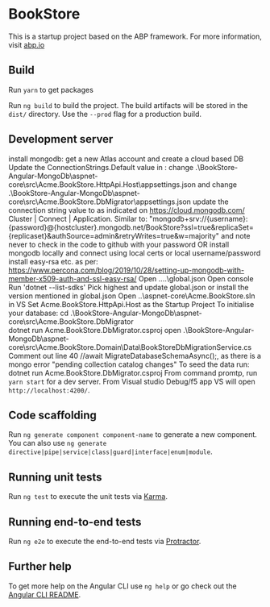 # BookStore

This is a startup project based on the ABP framework. For more information, visit <a href="https://abp.io/" target="_blank">abp.io</a>

## Build

Run `yarn` to get packages

Run `ng build` to build the project. The build artifacts will be stored in the `dist/` directory. Use the `--prod` flag for a production build.

## Development server
  install  mongodb: get a new Atlas account and create a cloud based DB
  Update the ConnectionStrings.Default value in :
  change .\BookStore-Angular-MongoDb\aspnet-core\src\Acme.BookStore.HttpApi.Host\appsettings.json
  and
  change .\BookStore-Angular-MongoDb\aspnet-core\src\Acme.BookStore.DbMigrator\appsettings.json
    update the connection string value to as indicated on https://cloud.mongodb.com/ Cluster | Connect | Application. Similar to:
    "mongodb+srv://{username}:{password}@{hostcluster}.mongodb.net/BookStore?ssl=true&replicaSet={replicaset}&authSource=admin&retryWrites=true&w=majority"
    and note never to check in the code to github with your password
  OR
    install mongodb locally
    and connect using local certs or local username/password
    install easy-rsa etc. as per: https://www.percona.com/blog/2019/10/28/setting-up-mongodb-with-member-x509-auth-and-ssl-easy-rsa/
  Open ..\..\global.json
  Open console
  Run 'dotnet --list-sdks'
  Pick highest and update global.json or install the version mentioned in global.json
  Open ..\aspnet-core\Acme.BookStore.sln in VS
  Set Acme.BookStore.HttpApi.Host as the Startup Project
  To initialise your database:
   cd .\BookStore-Angular-MongoDb\aspnet-core\src\Acme.BookStore.DbMigrator\
   dotnet run Acme.BookStore.DbMigrator.csproj
  open .\BookStore-Angular-MongoDb\aspnet-core\src\Acme.BookStore.Domain\Data\BookStoreDbMigrationService.cs
  Comment out line 40 //await MigrateDatabaseSchemaAsync();, as there is a mongo error "pending collection catalog changes" 
  To seed the data run:
   dotnet run Acme.BookStore.DbMigrator.csproj
  From command promtp, run `yarn start` for a dev server.
  From Visual studio Debug/f5 app
  VS will open `http://localhost:4200/`. 

## Code scaffolding

Run `ng generate component component-name` to generate a new component. You can also use `ng generate directive|pipe|service|class|guard|interface|enum|module`.

## Running unit tests

Run `ng test` to execute the unit tests via [Karma](https://karma-runner.github.io).

## Running end-to-end tests

Run `ng e2e` to execute the end-to-end tests via [Protractor](http://www.protractortest.org/).

## Further help

To get more help on the Angular CLI use `ng help` or go check out the [Angular CLI README](https://github.com/angular/angular-cli/blob/master/README.md).
